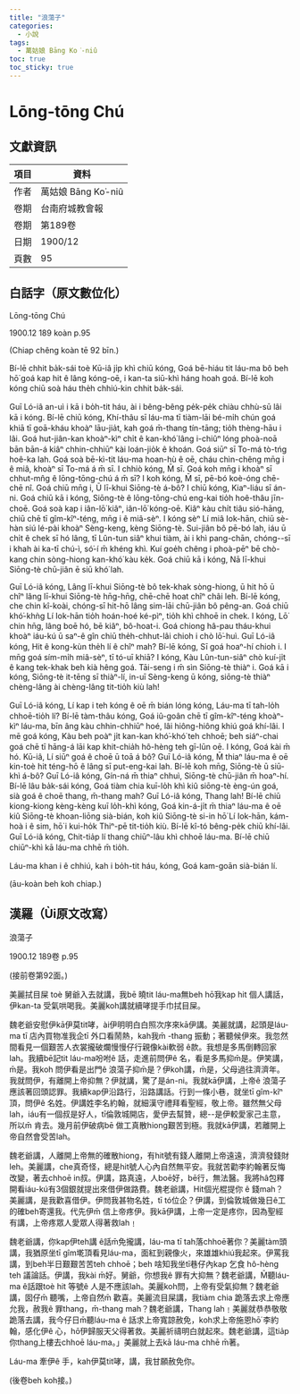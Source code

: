 ```yaml
---
title: "浪蕩子"
categories:
  - 小說
tags:
  - 萬姑娘 Bāng Ko͘-niû
toc: true
toc_sticky: true
---
```


# Lōng-tōng Chú

## 文獻資訊

| 項目 | 資料 |
|---|---|
| 作者 | 萬姑娘 Bāng Ko͘-niû |
| 卷期 | 台南府城教會報 |
| 卷期 | 第189卷 |
| 日期 | 1900/12 |
| 頁數 | 95 |

## 白話字（原文數位化）

Lōng-tōng Chú

1900.12 189 koàn p.95

(Chiap chêng koàn tē 92 bīn.)

Bí-lē chhit ba̍k-sái toè Kū-iâ ji̍p khì chiū kóng, Goá bē-hiáu tit láu-ma bô beh hō͘ goá kap hit ê lâng kóng-oē, i kan-ta siū-khì háng hoah goá. Bí-lē koh kóng chiū soà háu the̍h chhiú-kin chhit ba̍k-sái.

Guī Ló-iâ an-uì i kā i bo̍h-tit háu, ài i bêng-bêng pe̍k-pe̍k chiàu chhù-sū lâi kā i kóng. Bí-lē chiū kóng, Khí-thâu sī láu-ma tī tiàm-lāi bé-mi̍h chún goá khiā tī goā-kháu khoàⁿ lāu-jia̍t, kah goá m̄-thang tín-tāng; tio̍h thèng-hāu i lâi. Goá hut-jiân-kan khoàⁿ-kìⁿ chi̍t ê kan-khó͘ lâng i-chiûⁿ lóng phoà-noā bān bān-á kiâⁿ chhin-chhiūⁿ kài loán-jio̍k ê khoán. Goá siūⁿ sī To-má tò-tńg hoê-ka lah. Goá soà bē-kì-tit láu-ma hoan-hù ê oē, cháu chìn-chêng mn̄g i ê miâ, khoàⁿ sī To-má á m̄ sī. I chhiò kóng, M̄ sī. Goá koh mn̄g i khoàⁿ sī chhut-mn̂g ê lōng-tōng-chú á m̄ sī? I koh kóng, M̄ sī, pē-bó koè-óng chē-chē nî. Goá chiū mn̄g i, Ū lī-khui Siōng-tè á-bô? I chiū kóng, Kiaⁿ-liáu sī án-ni. Goá chiū kā i kóng, Siōng-tè ê lōng-tōng-chú eng-kai tio̍h hoê-thâu jīn-choē. Goá soà kap i iân-lō͘ kiâⁿ, iân-lō͘ kóng-oē. Kiâⁿ kàu chi̍t tiâu sió-hāng, chiū chē tī gîm-kîⁿ-téng, mn̄g i ê miâ-sèⁿ. I kóng sèⁿ Lí miâ Iok-hān, chiū sè-hàn siú lé-pài khoàⁿ Sèng-keng, kèng Siōng-tè. Sui-jiân bô pē-bó lah, iáu ū chi̍t ê chek sī hó lâng, tī Lûn-tun siâⁿ khui tiàm, ài i khì pang-chān, chóng--sī i khah ài ka-tī chú-ì, só͘-í m̄ khéng khì. Kuí goe̍h chêng i phoà-pēⁿ bē chò-kang chin sòng-hiong kan-khó͘ kàu ke̍k. Goá chiū kā i kóng, Nā lī-khui Siōng-tè chū-jiân ē siū khó͘ lah.

Guī Ló-iâ kóng, Lâng lī-khui Siōng-tè bô tek-khak sòng-hiong, ū hit hō ū chîⁿ lâng lī-khui Siōng-tè hn̄g-hn̄g, chē-chē hoat chîⁿ châi leh. Bí-lē kóng, che chin kî-koài, chóng-sī hit-hō lâng sim-lāi chū-jiân bô pêng-an. Goá chiū khó͘-khǹg Lí Iok-hān tio̍h hoán-hoé ké-pìⁿ, tio̍h khì chhoē in chek. I kóng, Lō͘ chin hn̄g, lâng boē hó, bē kiâⁿ, bô-hoat-i. Goá chiong hâ-pau tháu-khui khoàⁿ iáu-kú ū saⁿ-ê gîn chiū the̍h-chhut-lâi chioh i chò lō͘-huì. Guī Ló-iâ kóng, Hit ê kong-kùn the̍h lí ê chîⁿ mah? Bí-lē kóng, Sī goá hoaⁿ-hí chioh i. I mn̄g goá sím-mi̍h miâ-sèⁿ, tī tó-uī khiā? I kóng, Kàu Lûn-tun-siâⁿ chò kuí-ji̍t ê kang tek-khak beh kià hêng goá. Tāi-seng i m̄ sìn Siōng-tè thiàⁿ i. Goá kā i kóng, Siōng-tè it-tēng sī thiàⁿ-lí, in-uī Sèng-keng ū kóng, siōng-tè thiàⁿ chèng-lâng ài chèng-lâng tit-tio̍h kiù lah!

Guī Ló-iâ kóng, Lí kap i teh kóng ê oē m̄ bián lóng kóng, Láu-ma tī tah-lo̍h chhoē-tio̍h lí? Bí-lē tàm-thâu kóng, Goá iû-goân chē tī gîm-kîⁿ-téng khoàⁿ-kìⁿ láu-ma, bīn âng kàu chhin-chhiūⁿ hoé, lâi hiông-hiông khiú goá khí-lâi. I mē goá kóng, Kàu beh poàⁿ ji̍t kan-kan khó͘-khó͘ teh chhoē; beh siáⁿ-chai goá chē tī hāng-á lāi kap khit-chia̍h hô-hèng teh gī-lūn oē. I kóng, Goá kài m̄ hó. Kū-iâ, Lí siūⁿ goá ê choē ū toā á bô? Guī Ló-iâ kóng, M̄ thiaⁿ láu-ma ê oē kin-toè hit téng-hō ê lâng sī put-eng-kai lah. Bí-lē koh mn̄g, Siōng-tè ū siū-khì á-bô? Guī Ló-iâ kóng, Gín-ná m̄ thiaⁿ chhuì, Siōng-tè chū-jiân m̄ hoaⁿ-hí. Bí-lē lâu ba̍k-sái kóng, Goá tiàm chia kuī-lo̍h khì kiû siōng-tè èng-ún goá, sià goá ê choē thang, m̄-thang mah? Guī Ló-iâ kóng, Thang lah! Bí-lē chiū kiong-kiong kèng-kèng kuī lo̍h-khì kóng, Goá kin-á-ji̍t m̄ thiaⁿ láu-ma ê oē kiû Siōng-tè khoan-liōng sià-bián, koh kiû Siōng-tè si-in hō͘ Lí Iok-hān, kám-hoà i ê sim, hō͘ i kui-ho̍k Thiⁿ-pē tit-tio̍h kiù. Bí-lē kî-tó bêng-pe̍k chiū khí-lâi. Guī Ló-iâ kóng, Chit-tia̍p lí thang chiūⁿ-lâu khì chhoē láu-ma. Bí-lē chiū chiūⁿ-khì kā láu-ma chhē m̄ tio̍h.

Láu-ma khan i ê chhiú, kah i bo̍h-tit háu, kóng, Goá kam-goān sià-bián lí.

(āu-koàn beh koh chiap.)

## 漢羅（Ùi原文改寫）

浪蕩子

1900.12 189卷 p.95

(接前卷第92面。)

美麗拭目屎 toè 舅爺入去就講，我bē 曉tit láu-ma無beh hō͘我kap hit 個人講話，伊kan-ta 受氣哄喝我。美麗koh講就續哮提手巾拭目屎。

魏老爺安慰伊kā伊莫tit哮，ài伊明明白白照次序來kā伊講。美麗就講，起頭是láu-ma tī 店內買物准我企tī 外口看鬧熱，kah我m̄ -thang 振動；著聽候伊來。我忽然間看見一個艱苦人衣裳攏破爛慢慢仔行親像kài軟弱 ê款。我想是多馬倒轉回家lah。我續bē記tit láu-ma吩咐ê 話，走進前問伊ê 名，看是多馬抑m̄是。伊笑講，m̄是。我koh 問伊看是出門ê 浪蕩子抑m̄是？伊koh講，m̄是，父母過往濟濟年。我就問伊，有離開上帝抑無？伊就講，驚了是án-ni。我就kā伊講，上帝ê 浪蕩子應該著回頭認罪。我續kap伊沿路行，沿路講話。行到一條小巷，就坐tī gîm-kîⁿ頂，問伊ê 名姓。伊講姓李名約翰，就細漢守禮拜看聖經，敬上帝。雖然無父母lah，iáu有一個叔是好人，tī倫敦城開店，愛伊去幫贊，總--是伊較愛家己主意，所以m̄ 肯去。幾月前伊破病bē 做工真散hiong艱苦到極。我就kā伊講，若離開上帝自然會受苦lah。

魏老爺講，人離開上帝無的確散hiong，有hit號有錢人離開上帝遠遠，濟濟發錢財leh。美麗講，che真奇怪，總是hit號人心內自然無平安。我就苦勸李約翰著反悔改變，著去chhoē in叔。伊講，路真遠，人boē好，bē行，無法醫。我將hâ包釋開看iáu-kú有3個銀就提出來借伊做路費。魏老爺講，Hit個光棍提你 ê 錢mah？美麗講，是我歡喜借伊。伊問我甚物名姓，tī tó位企？伊講，到倫敦城做幾日ê工的確beh寄還我。代先伊m̄ 信上帝疼伊。我kā伊講，上帝一定是疼你，因為聖經有講，上帝疼眾人愛眾人得著救lah﹗

魏老爺講，你kap伊teh講 ê話m̄免攏講，láu-ma tī tah落chhoē著你？美麗tàm頭講，我猶原坐tī gîm墘頂看見láu-ma，面紅到親像火，來雄雄khiú我起來。伊罵我講，到beh半日艱艱苦苦teh chhoē；beh 啥知我坐tī巷仔內kap 乞食 hô-hèng teh 議論話。伊講，我kài m̄好。舅爺，你想我ê 罪有大抑無？魏老爺講，M̄聽láu-ma ê話跟toè hit 等號ê 人是不應該lah。美麗koh問，上帝有受氣抑無？魏老爺講，囡仔m̄ 聽嘴，上帝自然m̄ 歡喜。美麗流目屎講，我tiàm chia 跪落去求上帝應允我，赦我ê 罪thang，m̄-thang mah？魏老爺講，Thang lah﹗美麗就恭恭敬敬跪落去講，我今仔日m̄聽láu-ma ê 話求上帝寬諒赦免，koh求上帝施恩hō͘ 李約翰，感化伊ê 心，hō͘伊歸服天父得著救。美麗祈禱明白就起來。魏老爺講，這tia̍p 你thang上樓去chhoē láu-ma。」美麗就上去kā láu-ma chhē m̄著。

Láu-ma 牽伊ê 手，kah伊莫tit哮，講，我甘願赦免你。

(後卷beh koh接。)

